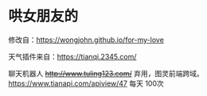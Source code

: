# 哄女朋友的

修改自：https://wongjohn.github.io/for-my-love

天气插件来自：https://tianqi.2345.com/

聊天机器人 ~~http://www.tuling123.com/~~ 弃用，图灵前端跨域。
https://www.tianapi.com/apiview/47 每天 100次
